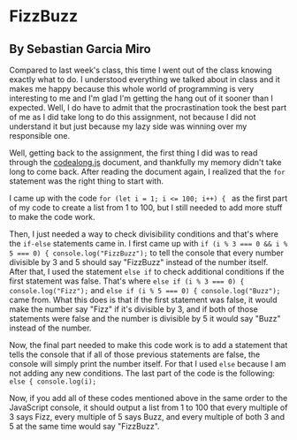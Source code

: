 # FizzBuzz
## By Sebastian Garcia Miro
Compared to last week's class, this time I went out of the class knowing exactly what to do. I understood everything we talked about in class and it makes me happy because this whole world of programming is very interesting to me and I'm glad I'm getting the hang out of it sooner than I expected. Well, I do have to admit that the procrastination took the best part of me as I did take long to do this assignment, not because I did not understand it but just because my lazy side was winning over my responsible one.

Well, getting back to the assignment, the first thing I did was to read through the [codealong.js](https://github.com/rdwrome/261sp25/blob/main/04ControlFlow/codealong.js) document, and thankfully my memory didn't take long to come back. After reading the document again, I realized that the `for` statement was the right thing to start with. 

I came up with the code `for (let i = 1; i <= 100; i++) {
` as the first part of my code to create a list from 1 to 100, but I still needed to add more stuff to make the code work.

Then, I just needed a way to check divisibility conditions and that's where the `if-else` statements came in. I first came up with `if (i % 3 === 0 && i % 5 === 0) {
  console.log("FizzBuzz");` to tell the console that every number divisible by 3 and 5 should say "FizzBuzz" instead of the number itself. After that, I used the statement `else if` to check additional conditions if the first statement was false. That's where `else if (i % 3 === 0) {
  console.log("Fizz");` and `else if (i % 5 === 0) {
  console.log("Buzz");` came from. What this does is that if the first statement was false, it would make the number say "Fizz" if it's divisible by 3, and if both of those statements were false and the number is divisible by 5 it would say "Buzz" instead of the number.
  
  Now, the final part needed to make this code work is to add a statement that tells the console that if all of those previous statements are false, the console will simply print the number itself. For that I used `else` because I am not adding any new conditions. The last part of the code is the following: `else {
  console.log(i);`
 
  Now, if you add all of these codes mentioned above in the same order to the JavaScript console, it should output a list from 1 to 100 that every multiple of 3 says Fizz, every multiple of 5 says Buzz, and every multiple of both 3 and 5 at the same time would say "FizzBuzz".